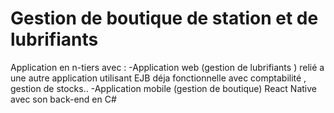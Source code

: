 # Gestion de boutique de station et de lubrifiants
Application en n-tiers avec :
-Application web (gestion de lubrifiants ) relié a une autre application utilisant EJB déja fonctionnelle avec comptabilité , gestion de stocks..
-Application mobile (gestion de boutique) React Native avec son back-end en C# 
